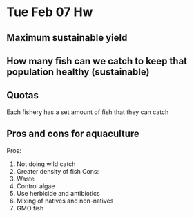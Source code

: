 # Tue Feb 07 Hw

## Maximum sustainable yield

How many fish can we catch to keep that population healthy (sustainable)
- 

## Quotas

Each fishery has a set amount of fish that they can catch

## Pros and cons for aquaculture

Pros:
1. Not doing wild catch
2. Greater density of fish
Cons:
1. Waste
2. Control algae
3. Use herbicide and antibiotics
4. Mixing of natives and non-natives
5. GMO fish
